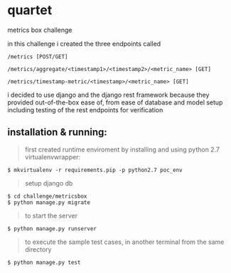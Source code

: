 # quartet
metrics box challenge

in this challenge i created the three endpoints called
```
/metrics [POST/GET]
```
```
/metrics/aggregate/<timestamp1>/<timestamp2>/<metric_name> [GET]
```
```
/metrics/timestamp-metric/<timestamp>/<metric_name> [GET]
```

i decided to use django and the django rest framework because they provided out-of-the-box ease of, from ease of database and model setup including testing of the rest endpoints for verification

## installation & running:
> first created runtime enviroment by installing and using python 2.7 virtualenvwrapper:
```
$ mkvirtualenv -r requirements.pip -p python2.7 poc_env
```

> setup django db
```
$ cd challenge/metricsbox
$ python manage.py migrate
```

> to start the server
```
$ python manage.py runserver
```

> to execute the sample test cases, in another terminal from the same directory
```
$ python manage.py test
```
